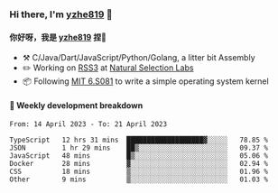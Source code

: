 ### Hi there, I'm [yzhe819](https://github.com/yzhe819) 👋

#### 你好呀，我是 [yzhe819](https://github.com/yzhe819) 捏👋

- :hammer_and_pick: C/Java/Dart/JavaScript/Python/Golang, a litter bit Assembly
- :pencil2: Working on [RSS3](https://github.com/NaturalSelectionLabs/RSS3) at [Natural Selection Labs](https://github.com/NaturalSelectionLabs)
- 📦 Following [MIT 6.S081](https://pdos.csail.mit.edu/6.S081/2020/) to write a simple operating system kernel



#### 📝 Weekly development breakdown

<!--START_SECTION:waka-->

```text
From: 14 April 2023 - To: 21 April 2023

TypeScript   12 hrs 31 mins  ███████████████████▓░░░░░   78.85 %
JSON         1 hr 29 mins    ██▒░░░░░░░░░░░░░░░░░░░░░░   09.37 %
JavaScript   48 mins         █▒░░░░░░░░░░░░░░░░░░░░░░░   05.06 %
Docker       28 mins         ▓░░░░░░░░░░░░░░░░░░░░░░░░   02.94 %
CSS          18 mins         ▒░░░░░░░░░░░░░░░░░░░░░░░░   01.96 %
Other        9 mins          ▒░░░░░░░░░░░░░░░░░░░░░░░░   01.03 %
```

<!--END_SECTION:waka-->



